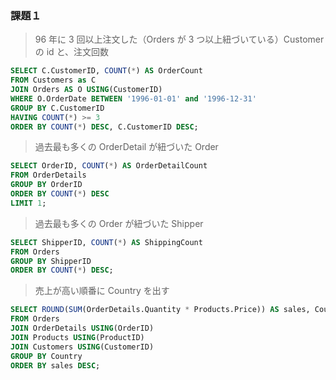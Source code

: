 ### 課題１

> 96 年に 3 回以上注文した（Orders が 3 つ以上紐づいている）Customer の id と、注文回数

```sql
SELECT C.CustomerID, COUNT(*) AS OrderCount
FROM Customers as C
JOIN Orders AS O USING(CustomerID)
WHERE O.OrderDate BETWEEN '1996-01-01' and '1996-12-31'
GROUP BY C.CustomerID
HAVING COUNT(*) >= 3
ORDER BY COUNT(*) DESC, C.CustomerID DESC;
```

> 過去最も多くの OrderDetail が紐づいた Order

```sql
SELECT OrderID, COUNT(*) AS OrderDetailCount
FROM OrderDetails
GROUP BY OrderID
ORDER BY COUNT(*) DESC
LIMIT 1;
```

> 過去最も多くの Order が紐づいた Shipper

```sql
SELECT ShipperID, COUNT(*) AS ShippingCount
FROM Orders
GROUP BY ShipperID
ORDER BY COUNT(*) DESC;
```

> 売上が高い順番に Country を出す

```sql
SELECT ROUND(SUM(OrderDetails.Quantity * Products.Price)) AS sales, Country
FROM Orders
JOIN OrderDetails USING(OrderID)
JOIN Products USING(ProductID)
JOIN Customers USING(CustomerID)
GROUP BY Country
ORDER BY sales DESC;
```
